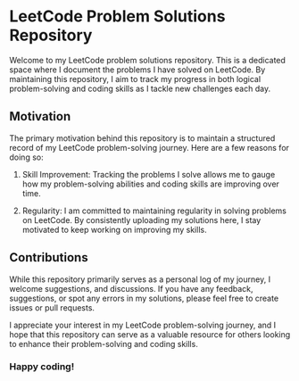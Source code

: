 # LeetCode Problem Solutions Repository

Welcome to my LeetCode problem solutions repository. This is a dedicated space where I document the problems I have solved on LeetCode. By maintaining this repository, I aim to track my progress in both logical problem-solving and coding skills as I tackle new challenges each day.

## Motivation

The primary motivation behind this repository is to maintain a structured record of my LeetCode problem-solving journey. Here are a few reasons for doing so:

1. Skill Improvement: Tracking the problems I solve allows me to gauge how my problem-solving abilities and coding skills are improving over time.

2. Regularity: I am committed to maintaining regularity in solving problems on LeetCode. By consistently uploading my solutions here, I stay motivated to keep working on improving my skills.

## Contributions

While this repository primarily serves as a personal log of my journey, I welcome suggestions, and discussions. If you have any feedback, suggestions, or spot any errors in my solutions, please feel free to create issues or pull requests.

I appreciate your interest in my LeetCode problem-solving journey, and I hope that this repository can serve as a valuable resource for others looking to enhance their problem-solving and coding skills.


### Happy coding!
